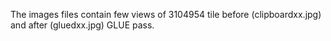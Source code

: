 The images files contain few views of 3104954 tile before (clipboardxx.jpg) and after (gluedxx.jpg) GLUE pass.
